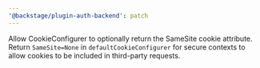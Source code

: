 ```yaml
---
'@backstage/plugin-auth-backend': patch
---
```


Allow CookieConfigurer to optionally return the SameSite cookie attribute. Return `SameSite=None` in `defaultCookieConfigurer` for secure contexts to allow cookies to be included in third-party requests.
